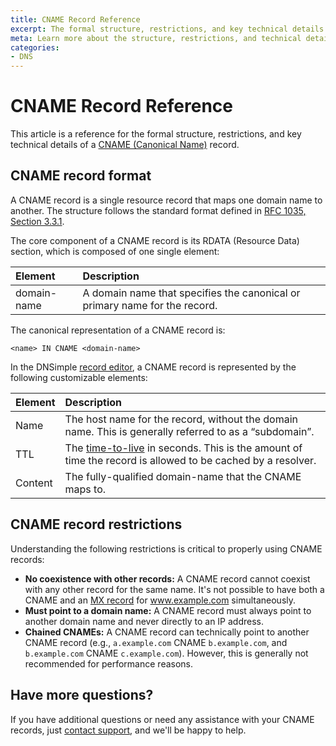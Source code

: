```yaml
---
title: CNAME Record Reference
excerpt: The formal structure, restrictions, and key technical details of a CNAME record.
meta: Learn more about the structure, restrictions, and technical details for CNAME records.
categories:
- DNS
---
```


# CNAME Record Reference

This article is a reference for the formal structure, restrictions, and key technical details of a [CNAME (Canonical Name)](/articles/cname-record/) record.

## CNAME record format

A CNAME record is a single resource record that maps one domain name to another. The structure follows the standard format defined in [RFC 1035, Section 3.3.1](https://datatracker.ietf.org/doc/html/rfc1035#section-3.3.1).

The core component of a CNAME record is its RDATA (Resource Data) section, which is composed of one single element:

| Element | Description |
|:--------|:-------------------------------------------------------|
| domain-name | A domain name that specifies the canonical or primary name for the record. |

The canonical representation of a CNAME record is:
```
<name> IN CNAME <domain-name>
```
In the DNSimple [record editor](/articles/record-editor/), a CNAME record is represented by the following customizable elements:

| Element | Description |
|:--------|:-------------------------------------------------------|
|Name| The host name for the record, without the domain name. This is generally referred to as a “subdomain”.|
|TTL| The [time-to-live](/articles/what-is-ttl/) in seconds. This is the amount of time the record is allowed to be cached by a resolver.|
|Content| The fully-qualified domain-name that the CNAME maps to.|

## CNAME record restrictions
Understanding the following restrictions is critical to properly using CNAME records:
- **No coexistence with other records:** A CNAME record cannot coexist with any other record for the same name. It's not possible to have both a CNAME and an [MX record](/articles/mx-record/) for www.example.com simultaneously.
- **Must point to a domain name:** A CNAME record must always point to another domain name and never directly to an IP address.
- **Chained CNAMEs:** A CNAME record can technically point to another CNAME record (e.g., `a.example.com` CNAME `b.example.com`, and `b.example.com` CNAME `c.example.com`). However, this is generally not recommended for performance reasons.

## Have more questions?
If you have additional questions or need any assistance with your CNAME records, just [contact support](https://dnsimple.com/feedback), and we'll be happy to help.
